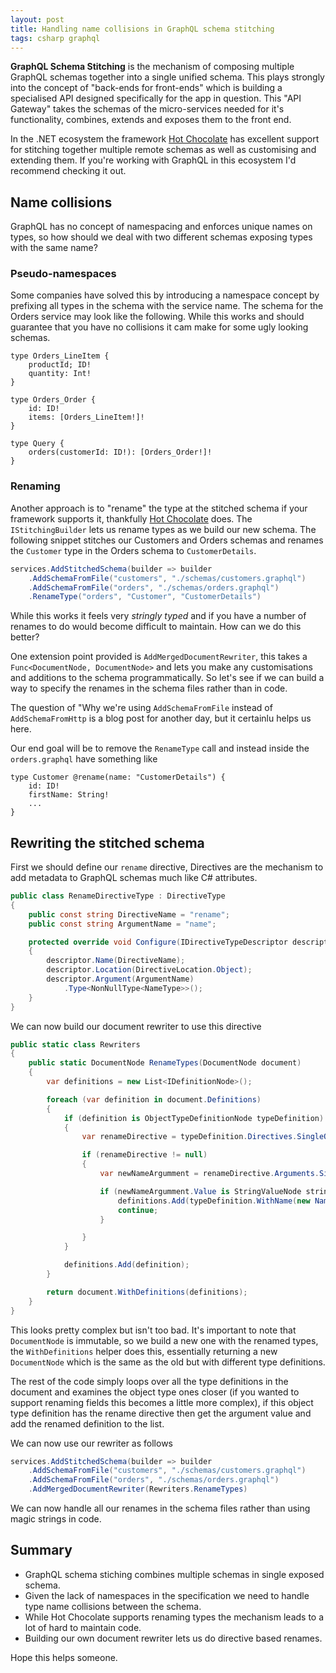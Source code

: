```yaml
---
layout: post
title: Handling name collisions in GraphQL schema stitching
tags: csharp graphql
---
```


**GraphQL Schema Stitching** is the mechanism of composing multiple GraphQL schemas together into a single unified schema. This plays strongly into the concept of "back-ends for front-ends" which is building a specialised API designed specifically for the app in question. This "API Gateway" takes the schemas of the micro-services needed for it's functionality, combines, extends and exposes them to the front end.

In the .NET ecosystem the framework [Hot Chocolate][hc] has excellent support for stitching together multiple remote schemas as well as customising and extending them. If you're working with GraphQL in this ecosystem I'd recommend checking it out.

## Name collisions
GraphQL has no concept of namespacing and enforces unique names on types, so how should we deal with two different schemas exposing types with the same name?

### Pseudo-namespaces

Some companies have solved this by introducing a namespace concept by prefixing all types in the schema with the service name. The schema for the Orders service may look like the following. While this works and should guarantee that you have no collisions it cam make for some ugly looking schemas.

```
type Orders_LineItem {
    productId; ID!
    quantity: Int!
}

type Orders_Order {
    id: ID!
    items: [Orders_LineItem!]!
}

type Query {
    orders(customerId: ID!): [Orders_Order!]!
}
```

### Renaming

Another approach is to "rename" the type at the stitched schema if your framework supports it, thankfully [Hot Chocolate][hc] does. The `IStitchingBuilder` lets us rename types as we build our new schema. The following snippet stitches our Customers and Orders schemas and renames the `Customer` type in the Orders schema to `CustomerDetails`.

``` csharp
services.AddStitchedSchema(builder => builder
    .AddSchemaFromFile("customers", "./schemas/customers.graphql")
    .AddSchemaFromFile("orders", "./schemas/orders.graphql")
    .RenameType("orders", "Customer", "CustomerDetails")
```

While this works it feels very *stringly typed* and if you have a number of renames to do would become difficult to maintain. How can we do this better?

One extension point provided is `AddMergedDocumentRewriter`, this takes a `Func<DocumentNode, DocumentNode>` and lets you make any customisations and additions to the schema programmatically. So let's see if we can build a way to specify the renames in the schema files rather than in code.

The question of "Why we're using `AddSchemaFromFile` instead of `AddSchemaFromHttp` is a blog post for another day, but it certainlu helps us here.

Our end goal will be to remove the `RenameType` call and instead inside the `orders.graphql` have something like

```
type Customer @rename(name: "CustomerDetails") {
    id: ID!
    firstName: String!
    ...
}
```

## Rewriting the stitched schema

First we should define our `rename` directive, Directives are the mechanism to add metadata to GraphQL schemas much like C# attributes.

``` csharp
public class RenameDirectiveType : DirectiveType
{
    public const string DirectiveName = "rename";
    public const string ArgumentName = "name";

    protected override void Configure(IDirectiveTypeDescriptor descriptor)
    {
        descriptor.Name(DirectiveName);
        descriptor.Location(DirectiveLocation.Object);
        descriptor.Argument(ArgumentName)
            .Type<NonNullType<NameType>>();
    }
}
```

We can now build our document rewriter to use this directive

``` csharp
public static class Rewriters
{
    public static DocumentNode RenameTypes(DocumentNode document)
    {
        var definitions = new List<IDefinitionNode>();

        foreach (var definition in document.Definitions)
        {
            if (definition is ObjectTypeDefinitionNode typeDefinition)
            {
                var renameDirective = typeDefinition.Directives.SingleOrDefault(d => d.Name.Value == RenameDirectiveType.DirectiveName);

                if (renameDirective != null)
                {
                    var newNameArgumment = renameDirective.Arguments.Single(a => a.Name.Value == RenameDirectiveType.ArgumentName);

                    if (newNameArgumment.Value is StringValueNode stringValue) {
                        definitions.Add(typeDefinition.WithName(new NameNode(stringValue.Value)));
                        continue;
                    }

                }
            }

            definitions.Add(definition);
        }

        return document.WithDefinitions(definitions);
    }
}
```

This looks pretty complex but isn't too bad. It's important to note that `DocumentNode` is immutable, so we build a new one with the renamed types, the `WithDefinitions` helper does this, essentially returning a new `DocumentNode` which is the same as the old but with different type definitions.

The rest of the code simply loops over all the type definitions in the document and examines the object type ones closer (if you wanted to support renaming fields this becomes a little more complex), if this object type definition has the rename directive then get the argument value and add the renamed definition to the list.

We can now use our rewriter as follows

``` csharp
services.AddStitchedSchema(builder => builder
    .AddSchemaFromFile("customers", "./schemas/customers.graphql")
    .AddSchemaFromFile("orders", "./schemas/orders.graphql")
    .AddMergedDocumentRewriter(Rewriters.RenameTypes)
```

We can now handle all our renames in the schema files rather than using magic strings in code.

## Summary
- GraphQL schema stiching combines multiple schemas in single exposed schema. 
- Given the lack of namespaces in the specification we need to handle type name collisions between the schema.
- While Hot Chocolate supports renaming types the mechanism leads to a lot of hard to maintain code.
- Building our own document rewriter lets us do directive based renames.

Hope this helps someone.

[hc]: https://hotchocolate.io/